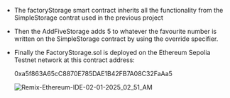 * The factoryStorage smart contract inherits all the functionality from the SimpleStorage contrat used in the previous project

* Then the AddFiveStorage adds 5 to whatever the favourite number is written on the SimpleStorage contract by using the override specifier.

* Finally the FactoryStorage.sol is deployed on the Ethereum Sepolia Testnet network at this contract address:

  0xa5f863A65cC8870E785DAE1B42FB7A08C32FaAa5

  ![Remix-Ethereum-IDE-02-01-2025_02_51_AM](https://github.com/user-attachments/assets/60341e90-96fb-4463-972d-5ce1cec65509)

